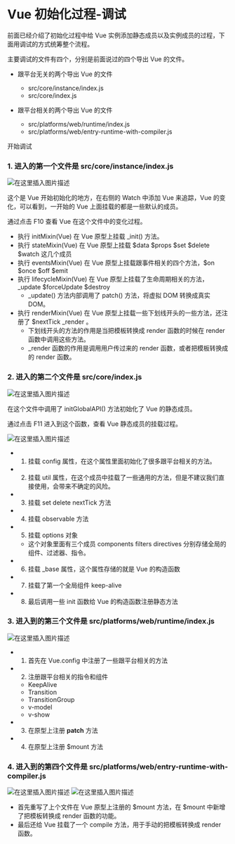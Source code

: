 # Vue 初始化过程-调试

前面已经介绍了初始化过程中给 Vue 实例添加静态成员以及实例成员的过程，下面用调试的方式统筹整个流程。

主要调试的文件有四个，分别是前面说过的四个导出 Vue 的文件。

- 跟平台无关的两个导出 Vue 的文件
  - src/core/instance/index.js
  - src/core/index.js

- 跟平台相关的两个导出 Vue 的文件
  - src/platforms/web/runtime/index.js
  - src/platforms/web/entry-runtime-with-compiler.js

开始调试

### 1. 进入的第一个文件是 src/core/instance/index.js

![在这里插入图片描述](https://img-blog.csdnimg.cn/20200807231359883.png?x-oss-process=image/watermark,type_ZmFuZ3poZW5naGVpdGk,shadow_10,text_aHR0cHM6Ly9ibG9nLmNzZG4ubmV0L2Zhbmd4dWFuMTUwOQ==,size_1,color_FFFFFF,t_70)

这个是 Vue 开始初始化的地方，在右侧的 Watch 中添加 Vue 来追踪，Vue 的变化，可以看到，一开始的 Vue 上面挂载的都是一些默认的成员。

通过点击 F10 查看 Vue 在这个文件中的变化过程。

- 执行 initMixin(Vue) 在 Vue 原型上挂载 _init() 方法。
- 执行 stateMixin(Vue) 在 Vue 原型上挂载 $data $props $set $delete $watch 这几个成员
- 执行 eventsMixin(Vue) 在 Vue 原型上挂载跟事件相关的四个方法，$on $once $off $emit
- 执行 lifecycleMixin(Vue) 在 Vue 原型上挂载了生命周期相关的方法，_update $forceUpdate $destroy
  - _update() 方法内部调用了 patch() 方法，将虚拟 DOM 转换成真实 DOM。
- 执行 renderMixin(Vue) 在 Vue 原型上挂载一些下划线开头的一些方法，还注册了 $nextTick _render 。
  - 下划线开头的方法的作用是当把模板转换成 render 函数的时候在 render 函数中调用这些方法。
  - _render 函数的作用是调用用户传过来的 render 函数，或者把模板转换成的 render 函数。

### 2. 进入的第二个文件是 src/core/index.js

![在这里插入图片描述](https://img-blog.csdnimg.cn/20200807233031689.png?x-oss-process=image/watermark,type_ZmFuZ3poZW5naGVpdGk,shadow_10,text_aHR0cHM6Ly9ibG9nLmNzZG4ubmV0L2Zhbmd4dWFuMTUwOQ==,size_1,color_FFFFFF,t_70)

在这个文件中调用了 initGlobalAPI() 方法初始化了 Vue 的静态成员。

通过点击 F11 进入到这个函数，查看 Vue 静态成员的挂载过程。

![在这里插入图片描述](https://img-blog.csdnimg.cn/20200807234149981.png?x-oss-process=image/watermark,type_ZmFuZ3poZW5naGVpdGk,shadow_10,text_aHR0cHM6Ly9ibG9nLmNzZG4ubmV0L2Zhbmd4dWFuMTUwOQ==,size_1,color_FFFFFF,t_70)

- 1. 挂载 config 属性，在这个属性里面初始化了很多跟平台相关的方法。
- 2. 挂载 util 属性，在这个成员中挂载了一些通用的方法，但是不建议我们直接使用，会带来不确定的风险。
- 3. 挂载 set delete nextTick 方法
- 4. 挂载 observable 方法
- 5. 挂载 options 对象
  - 这个对象里面有三个成员 components filters directives 分别存储全局的组件、过滤器、指令。
- 6. 挂载 _base 属性，这个属性存储的就是 Vue 的构造函数
- 7. 挂载了第一个全局组件 keep-alive
- 8. 最后调用一些 init 函数给 Vue 的构造函数注册静态方法

### 3. 进入到的第三个文件是 src/platforms/web/runtime/index.js

![在这里插入图片描述](https://img-blog.csdnimg.cn/2020080723522018.png?x-oss-process=image/watermark,type_ZmFuZ3poZW5naGVpdGk,shadow_10,text_aHR0cHM6Ly9ibG9nLmNzZG4ubmV0L2Zhbmd4dWFuMTUwOQ==,size_1,color_FFFFFF,t_70)

- 1. 首先在 Vue.config 中注册了一些跟平台相关的方法
- 2. 注册跟平台相关的指令和组件
  - KeepAlive
  - Transition
  - TransitionGroup
  - v-model
  - v-show
- 3. 在原型上注册 __patch__ 方法
- 4. 在原型上注册 $mount 方法

### 4. 进入到的第四个文件是 src/platforms/web/entry-runtime-with-compiler.js

![在这里插入图片描述](https://img-blog.csdnimg.cn/20200807235935102.png)
![在这里插入图片描述](https://img-blog.csdnimg.cn/20200807235946761.png)

- 首先重写了上个文件在 Vue 原型上注册的 $mount 方法，在 $mount 中新增了把模板转换成 render 函数的功能。
- 最后还给 Vue 挂载了一个 compile 方法，用于手动的把模板转换成 render 函数。